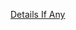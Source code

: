 [Details If Any](https://github.com/deathbybandaid/piholeparser/blob/master/RecentRunLogs/parsingscripts/PrebakeObtrusive.md)

